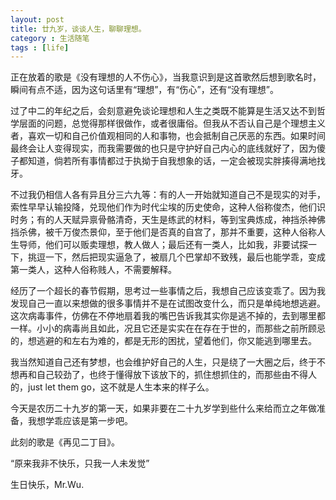 ```yaml
---
layout: post
title: 廿九岁，谈谈人生，聊聊理想。
category : 生活随笔
tags : [life]
---
```


正在放着的歌是《没有理想的人不伤心》，当我意识到是这首歌然后想到歌名时，瞬间有点不适，因为这句话里有“理想”，有“伤心”，还有“没有理想”。

过了中二的年纪之后，会刻意避免谈论理想和人生之类既不能算是生活又达不到哲学层面的问题，总觉得那样很做作，或者很庸俗。但我从不否认自己是个理想主义者，喜欢一切和自己价值观相同的人和事物，也会抵制自己厌恶的东西。如果时间最终会让人变得现实，而我需要做的也只是守护好自己内心的底线就好了，因为傻子都知道，倘若所有事情都过于执拗于自我想象的话，一定会被现实胖揍得满地找牙。

不过我仍相信人各有异且分三六九等：有的人一开始就知道自己不是现实的对手，索性早早认输投降，兑现他们作为时代尘埃的历史使命，这种人俗称俊杰，他们识时务；有的人天赋异禀骨骼清奇，天生是练武的材料，等到宝典炼成，神挡杀神佛挡杀佛，被千万俊杰景仰，至于他们是否真的自宫了，那并不重要，这种人俗称人生导师，他们可以贩卖理想，教人做人；最后还有一类人，比如我，非要试探一下，挑逗一下，然后把现实逼急了，被扇几个巴掌却不致残，最后也能学乖，变成第一类人，这种人俗称贱人，不需要解释。

经历了一个超长的春节假期，思考过一些事情之后，我想自己应该变乖了。因为我发现自己一直以来想做的很多事情并不是在试图改变什么，而只是单纯地想逃避。这次病毒事件，仿佛在不停地扇着我的嘴巴告诉我其实你是逃不掉的，去到哪里都一样。小小的病毒尚且如此，况且它还是实实在在存在于世的，而那些之前所顾忌的，想逃避的和左右为难的，都是无形的困扰，望着他们，你又能逃到哪里去。

我当然知道自己还有梦想，也会维护好自己的人生，只是绕了一大圈之后，终于不想再和自己较劲了，也终于懂得放下该放下的，抓住想抓住的，而那些由不得人的，just let them go，这不就是人生本来的样子么。

今天是农历二十九岁的第一天，如果非要在二十九岁学到些什么来给而立之年做准备，我想学乖应该是第一步吧。

此刻的歌是《再见二丁目》。

“原来我非不快乐，只我一人未发觉”

生日快乐，Mr.Wu.
